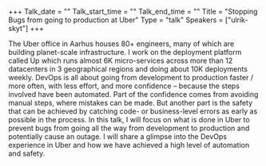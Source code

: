 +++
Talk_date = ""
Talk_start_time = ""
Talk_end_time = ""
Title = "Stopping Bugs from going to production at Uber"
Type = "talk"
Speakers = ["ulrik-skyt"]
+++

The Uber office in Aarhus houses 80+ engineers, many of which are building planet-scale infrastructure. I work on the deployment platform called Up which runs almost 6K micro-services across more than 12 datacenters in 3 geographical regions and doing about 10K deployments weekly.
DevOps is all about going from development to production faster / more often, with less effort, and more confidence – because the steps involved have been automated. Part of the confidence comes from avoiding manual steps, where mistakes can be made. But another part is the safety that can be achieved by catching code- or business-level errors as early as possible in the process.
In this talk, I will focus on what is done in Uber to prevent bugs from going all the way from development to production and potentially cause an outage. I will share a glimpse into the DevOps experience in Uber and how we have achieved a high level of automation and safety.
